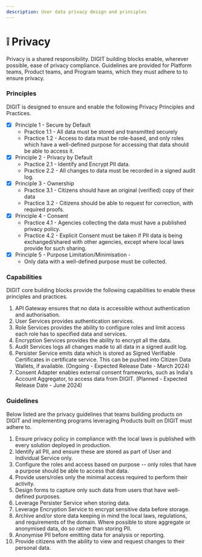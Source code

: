 ```yaml
---
description: User data privacy design and principles
---
```


# ❕ Privacy

Privacy is a shared responsibility. DIGIT building blocks enable, wherever possible, ease of privacy compliance. Guidelines are provided for Platform teams, Product teams, and Program teams, which they must adhere to to ensure privacy.

### Principles

DIGIT is designed to ensure and enable the following Privacy Principles and Practices.

* [x] Principle 1 - Secure by Default
  * Practice 1.1 - All data must be stored and transmitted securely
  * Practice 1.2 - Access to data must be role-based, and only roles which have a well-defined purpose for accessing that data should be able to access it.
* [x] Principle 2 - Privacy by Default&#x20;
  * Practice 2.1 - Identify and Encrypt PII data.&#x20;
  * Practice 2.2 - All changes to data must be recorded in a signed audit log.&#x20;
* [x] Principle 3 - Ownership&#x20;
  * Practice 3.1 - Citizens should have an original (verified) copy of their data
  * Practice 3.2 - Citizens should be able to request for correction, with required proofs.
* [x] Principle 4 - Consent
  * Practice 4.1 - Agencies collecting the data must have a published privacy policy.&#x20;
  * Practice 4.2 - Explicit Consent must be taken if PII data is being exchanged/shared with other agencies, except where local laws provide for such sharing.
* [x] Principle 5 - Purpose Limitation/Minimisation -&#x20;
  * Only data with a well-defined purpose must be collected.&#x20;

### Capabilities

DIGIT core building blocks provide the following capabilities to enable these principles and practices.&#x20;

1. API Gateway ensures that no data is accessible without authentication and authorisation.
2. User Services provides authentication services.
3. Role Services provides the ability to configure roles and limit access each role has to specified data and services.&#x20;
4. Encryption Services provides the ability to encrypt all the data.&#x20;
5. Audit Services logs all changes made to all data in a signed audit log.
6. Persister Service emits data which is stored as Signed Verifiable Certificates in certificate service. This can be pushed into Citizen Data Wallets, if available. (Ongoing - Expected Release Date - March 2024)
7. Consent Adapter enables external consent frameworks, such as India's Account Aggregator, to access data from DIGIT.  (Planned - Expected Release Date - June 2024)

### Guidelines

Below listed are the privacy guidelines that teams building products on DIGIT and implementing programs leveraging Products built on DIGIT must adhere to.

1. Ensure privacy policy in compliance with the local laws is published with every solution deployed in production.&#x20;
2. Identify all PII, and ensure these are stored as part of User and Individual Service only.
3. Configure the roles and access based on purpose -- only roles that have a purpose should be able to access that data.
4. Provide users/roles only the minimal access required to perform their activity.
5. Design forms to capture only such data from users that have well-defined purposes.&#x20;
6. Leverage Persister Service when storing data.
7. Leverage Encryption Service to encrypt sensitive data before storage.
8. Archive and/or store data keeping in mind the local laws, regulations, and requirements of the domain. Where possible to store aggregate or anonymised data, do so rather than storing PII.
9. Anonymise PII before emitting data for analysis or reporting.
10. Provide citizens with the ability to view and request changes to their personal data.&#x20;

